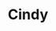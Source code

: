 ---
title: Cindy
date: 
draft: false

# descripcion
description : Círculos colgantes

materials: Plata 925

color: Plateado

dimensions: 4cm

code: 01-01-0038

type: "Aros"

categories: []

price: $6.450,00

price_eftvo: $5.480,00

# Images
# first image will be shown in the product page
images:
  # - image: "images/path_to_image"
  # La ubicacion de las imagenes es imagenes/Aros/Aros.Colgantes/01-01-0038-cindy
  - image: "./images/aros/colgantes/01-01-0038-circulos-colgantes_a.jpeg"
  - image: "./images/aros/colgantes/01-01-0038-circulos-colgantes_b.jpeg"
---
